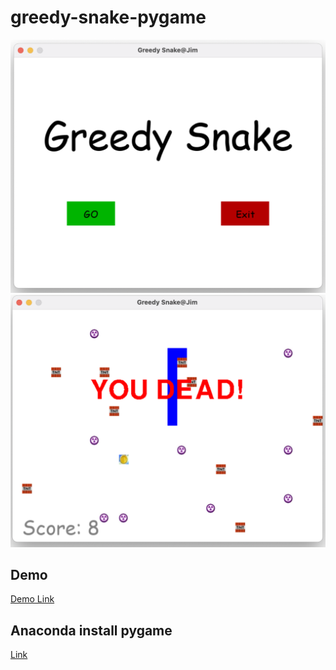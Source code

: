 # greedy-snake-pygame
![This is an image](https://github.com/b06608062/greedy-snake-pygame/blob/master/demo_image/023.png)
![This is an image](https://github.com/b06608062/greedy-snake-pygame/blob/master/demo_image/026.png)

## Demo
[Demo Link](https://www.youtube.com/watch?v=LyfYJhflgc4)

## Anaconda install pygame
[Link](https://gist.github.com/BrambleXu/fc7793a5c477c7d6f243ba72df023303)
